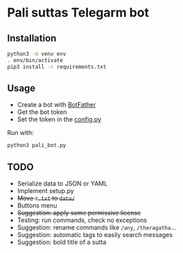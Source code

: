 # Pali suttas Telegarm bot

## Installation
```bash
python3 -m venv env
. env/bin/activate
pip3 install -r requirements.txt
```

## Usage
- Create a bot with [BotFather](https://t.me/BotFather)
- Get the bot token
- Set the token in the [config.py](./config.py)

Run with:
```bash
python3 pali_bot.py
```

## TODO
- Serialize data to JSON or YAML
- Implement setup.py
- ~~Move `*.txt` to `data/`~~
- Buttons menu
- ~~Suggestion: apply some permissive license~~
- Testing: run commands, check no exceptions
- Suggestion: rename commands like `/any`, `/theragatha`...
- Suggestion: automatic tags to easily search messages
- Suggestion: bold title of a sutta
